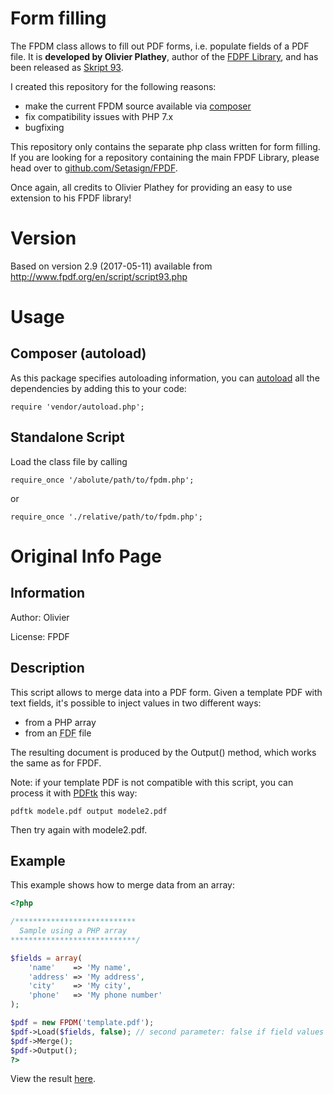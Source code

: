 # Form filling
The FPDM class allows to fill out PDF forms, i.e. populate fields of a PDF file. It is **developed by Olivier Plathey**, author of the [FDPF Library](http://www.fpdf.org/), and has been released as [Skript 93](http://www.fpdf.org/en/script/script93.php).

I created this repository for the following reasons:
- make the current FPDM source available via [composer](https://packagist.org/packages/tmw/fpdm)
- fix compatibility issues with PHP 7.x
- bugfixing

This repository only contains the separate php class written for form filling. If you are looking for a repository containing the main FPDF Library, please head over to [github.com/Setasign/FPDF](https://github.com/Setasign/FPDF).

Once again, all credits to Olivier Plathey for providing an easy to use extension to his FPDF library!

# Version
Based on version 2.9 (2017-05-11) available from http://www.fpdf.org/en/script/script93.php

# Usage
## Composer (autoload)
As this package specifies autoloading information, you can [autoload](https://getcomposer.org/doc/01-basic-usage.md#autoloading) all the dependencies by adding this to your code:

`require 'vendor/autoload.php';`

## Standalone Script
Load the class file by calling

`require_once '/abolute/path/to/fpdm.php';`

or

`require_once './relative/path/to/fpdm.php';`


# Original Info Page
## Information
Author: Olivier

License: FPDF

## Description
This script allows to merge data into a PDF form. Given a template PDF with text fields, it's
possible to inject values in two different ways:
- from a PHP array
- from an <abbr title="Forms Data Format">FDF</abbr> file

The resulting document is produced by the Output() method, which works the same as for FPDF.

Note: if your template PDF is not compatible with this script, you can process it with
[PDFtk](https://www.pdflabs.com/tools/pdftk-server/) this way:

`pdftk modele.pdf output modele2.pdf`
  
Then try again with modele2.pdf.

## Example
This example shows how to merge data from an array:

```php
<?php

/***************************
  Sample using a PHP array
****************************/

$fields = array(
    'name'    => 'My name',
    'address' => 'My address',
    'city'    => 'My city',
    'phone'   => 'My phone number'
);

$pdf = new FPDM('template.pdf');
$pdf->Load($fields, false); // second parameter: false if field values are in ISO-8859-1, true if UTF-8
$pdf->Merge();
$pdf->Output();
?>
```

View the result [here](http://www.fpdf.org/en/script/ex93.pdf). 
